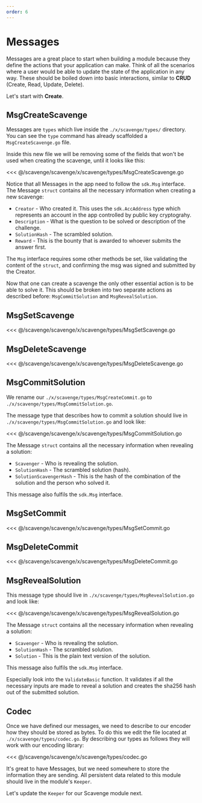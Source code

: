 ```yaml
---
order: 6
---
```


# Messages

Messages are a great place to start when building a module because they define the actions that your application can make. Think of all the scenarios where a user would be able to update the state of the application in any way. These should be boiled down into basic interactions, similar to **CRUD** (Create, Read, Update, Delete).

Let's start with **Create**.

## MsgCreateScavenge

Messages are `types` which live inside the `./x/scavenge/types/` directory. You can see the `type` command has already scaffolded a `MsgCreateScavenge.go` file.

Inside this new file we will be removing some of the fields that won't be used when creating the scavenge, until it looks like this:

<<< @/scavenge/scavenge/x/scavenge/types/MsgCreateScavenge.go

Notice that all Messages in the app need to follow the `sdk.Msg` interface. The Message `struct` contains all the necessary information when creating a new scavenge:

- `Creator` - Who created it. This uses the `sdk.AccAddress` type which represents an account in the app controlled by public key cryptograhy.
- `Description` - What is the question to be solved or description of the challenge.
- `SolutionHash` - The scrambled solution.
- `Reward` - This is the bounty that is awarded to whoever submits the answer first.

The `Msg` interface requires some other methods be set, like validating the content of the `struct`, and confirming the msg was signed and submitted by the Creator.

Now that one can create a scavenge the only other essential action is to be able to solve it. This should be broken into two separate actions as described before: `MsgCommitSolution` and `MsgRevealSolution`.

## MsgSetScavenge

<<< @/scavenge/scavenge/x/scavenge/types/MsgSetScavenge.go

## MsgDeleteScavenge

<<< @/scavenge/scavenge/x/scavenge/types/MsgDeleteScavenge.go

## MsgCommitSolution

We rename our `./x/scavenge/types/MsgCreateCommit.go` to `./x/scavenge/types/MsgCommitSolution.go`.

The message type that describes how to commit a solution should live in `./x/scavenge/types/MsgCommitSolution.go` and look like:

<<< @/scavenge/scavenge/x/scavenge/types/MsgCommitSolution.go

The Message `struct` contains all the necessary information when revealing a solution:

- `Scavenger` - Who is revealing the solution.
- `SolutionHash` - The scrambled solution (hash).
- `SolutionScavengerHash` - This is the hash of the combination of the solution and the person who solved it.

This message also fulfils the `sdk.Msg` interface.

## MsgSetCommit

<<< @/scavenge/scavenge/x/scavenge/types/MsgSetCommit.go

## MsgDeleteCommit

<<< @/scavenge/scavenge/x/scavenge/types/MsgDeleteCommit.go

## MsgRevealSolution

This message type should live in `./x/scavenge/types/MsgRevealSolution.go` and look like:

<<< @/scavenge/scavenge/x/scavenge/types/MsgRevealSolution.go

The Message `struct` contains all the necessary information when revealing a solution:

- `Scavenger` - Who is revealing the solution.
- `SolutionHash` - The scrambled solution.
- `Solution` - This is the plain text version of the solution.

This message also fulfils the `sdk.Msg` interface.

Especially look into the `ValidateBasic` function. It validates if all the necessary inputs are made to reveal a solution and creates the sha256 hash out of the submitted solution.

## Codec

Once we have defined our messages, we need to describe to our encoder how they should be stored as bytes. To do this we edit the file located at `./x/scavenge/types/codec.go`. By describing our types as follows they will work with our encoding library:

<<< @/scavenge/scavenge/x/scavenge/types/codec.go

It's great to have Messages, but we need somewhere to store the information they are sending. All persistent data related to this module should live in the module's `Keeper`.

Let's update the `Keeper` for our Scavenge module next.
